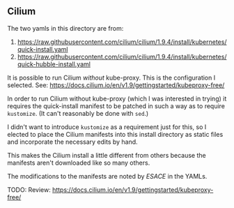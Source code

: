 
## Cilium

The two yamls in this directory are from:

1. https://raw.githubusercontent.com/cilium/cilium/1.9.4/install/kubernetes/quick-install.yaml
2. https://raw.githubusercontent.com/cilium/cilium/1.9.4/install/kubernetes/quick-hubble-install.yaml

It is possible to run Cilium *without* kube-proxy. This is the configuration I selected. See: https://docs.cilium.io/en/v1.9/gettingstarted/kubeproxy-free/

In order to run Cilium without kube-proxy (which I was interested in trying) it requires the quick-install manifest to be patched in such a way as to require `kustomize`. (It can't reasonably be done with `sed`.)

I didn't want to introduce `kustomize` as a requirement just for this, so I elected to place the Cilium manifests into this install directory as static files and incorporate the necessary edits by hand.

This makes the Cilium install a little different from others because the manifests aren't downloaded like so many others.

The modifications to the manifests are noted by *ESACE* in the YAMLs.

TODO: Review: https://docs.cilium.io/en/v1.9/gettingstarted/kubeproxy-free/